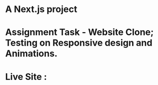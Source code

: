 # A Next.js project

# Assignment Task - Website Clone; Testing on Responsive design and Animations.

# Live Site :
